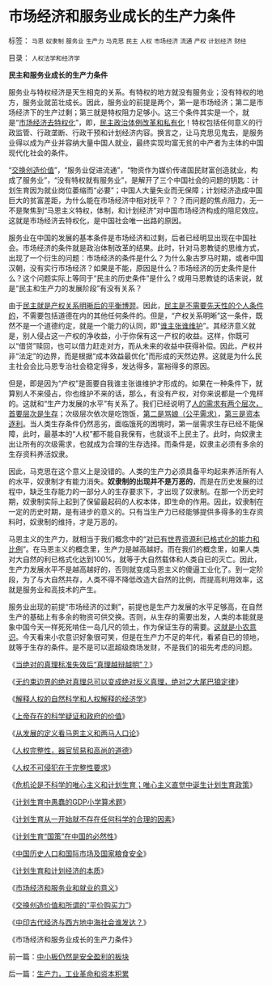 # 市场经济和服务业成长的生产力条件

标签： `马恩` `奴隶制` `服务业` `生产力` `马克思` `民主` `人权` `市场经济` `流通` `产权` `计划经济` `财经` 

目录： `人权法学和经济学`

**民主和服务业成长的生产力条件**

服务业与特权经济是天生相克的关系。有特权的地方就没有服务业；没有特权的地方，服务业就茁壮成长。因此，服务业的前提是两个，第一是市场经济；第二是市场经济下的生产过剩；第三就是特权阻力足够小。这三个条件其实是一个，就是“[市场经济去特权化](http://blog.sina.com.cn/s/blog_5563a64d0100dxms.html)”，即，[民主政治体例改革和私有化](../../../2009/7/18/私有化正确的名称是市场经济的去特权化.md)！特权包括任何意义的行政监管、行政垄断、行政干预和计划经济内容。换言之，让马克思见鬼去，是服务业得以成为产业并容纳大量中国人就业，最终实现均富无贫的中产者为主体的中国现代化社会的条件。

“[交换创造价值](../../../2008/8/25/价值守恒定律：交换决定价值，政府采购与泡沫GDP.md)”，“服务业促进流通”，“物资作为媒价传递国民财富创造就业，构成了服务业”，“没有特权就有服务业”，是解开了三个中国社会的问题的钥匙：计划生育因为就业岗位萎缩而“必要”；中国人大量失业而无保障；计划经济造成中国巨大的贫富差距，为什么能在市场经济中相对抚平？？？而问题的焦点阻力，无一不是聚焦到“马恩主义特权，体制，和计划经济”对中国市场经济构成的阻尼效应。这就是市场经济去特权化，是中国社会唯一出路的原因。

服务业在中国的发展的基本条件是市场经济和过剩，后者已经明显出现在中国社会。市场经济的条件就是政治体制改革的结果。此时，针对马恩教徒的思维方式，出现了一个衍生的问题：市场经济的条件是什么？为什么象古罗马时期，或者中国汉朝，没有实行市场经济？如果是不能，原因是什么？市场经济的历史条件是什么？这个问题实际上等同于“民主的历史条件”是什么？或用马恩教徒的话来说，就是“民主和生产力的发展阶段”有没有关系？

由于[民主就是产权关系明晰后的平衡博羿](../../../2009/9/12/产权归属清晰前提下的平等博羿.md)。因此，[民主是不需要先天性的个人条件的](http://darthvad.blog.sohu.com/136334412.html)，不需要包括道德在内的其他任何条件的。但是，“产权关系明晰”这一条件，既然不是一个道德约定，就是一个能力的认同，即“[谁主张谁维护](../../../2009/9/3/谁主张谁维护，妥协是实力平衡的结果.md)”。其经济意义就是，别人侵占这一产权的净收益，小于你保有这一产权的收益。这样，你既可以“借贷”赎回，也可以借力赶走对方，而从未来的收益中获得补偿。因此，产权并非“法定”的边界，而是根据“成本效益最优化”而形成的天然边界。这就是为什么民主社会会比马恩专治社会稳定得多，发达得多，富裕得多的原因。

但是，即是因为“产权”是面要自我谁主张谁维护才形成的。如果在一种条件下，就算别人不来侵占，你也维护不来的话，那么，有没有产权，对你来说都是一个鬼样的。这就和“生产力发展的水平”有关系了。我们已经说明了[人的需求有两个层次，首要层次是生存](../../../2009/11/8/马斯洛的需求层次理论和“生存权是最大的人权”.md)；次级层次依次是吃饱饭，[第二是骂娘（公平需求）](../../../2009/11/8/“吃饱饭就骂娘”是人类第二个次级需求.md)，[第三是资本逐利](../../../2009/11/9/“资本逐利”是人类行为第三个次级需求本能.md)。当人类生存条件仍然恶劣，面临饿死的困境时，第一层需求生存已经不能保障，此时，最基本的“人权”都不能自我保有，也就谈不上民主了。此时，向奴隶主出让所有的次级需求，也就成为合理的生存选择。而条件是，奴隶主必须有多余的生存资料养活奴隶。

因此，马克思在这个意义上是没错的。人类的生产力必须具备平均起来养活所有人的水平，奴隶制才有能力消失。**奴隶制的出现并不是万恶的**，而是在历史发展的过程中，缺乏生存能力的一部分人的生存要求下，才出现了奴隶制。在那一个历史时期，奴隶制实际上起到了保留最起码的人权本体，即生命的作用。因此，奴隶制在一定的历史时期，是有进步的意义的。只有当生产力已经能够提供多得多的生存资料时，奴隶制的维持，才是万恶的。

马恩主义的生产力，就相当于我们概念中的“[对已有世界资源利已格式化的能力和比例](../../../2009/9/16/亵渎自然母亲的“发展就是硬道理”.md)”。在马恩主义的概念里，生产力是越高越好。而在我们的概念里，如果人类对大自然的利已格式化达到100%，就等于大自然载体和人类自已的灭亡。因此，生产力发展水平不是越高越好的，否则就变成马恩主义的傻逼工业化了。到一定阶段，为了与大自然共存，人类不得不降低改造大自然的比例，而提高利用效率，这就是服务业和高技术的产生。

服务业出现的前提“市场经济的过剩”，前提也是生产力发展的水平足够高，在自然生产的基础上有多余的物资可供交换。否则，从生存的需要出发，人类的本能就是象中国今天一样死死啃住一岛几尺的领土，作为保证生存的需要。[这就是小农意识](../../../2009/11/11/小农意识可与任何“主义”相结合.md)。今天看来小农意识好象很可笑，但是在生产力不足的年代，看紧自已的领地，就等于生存的条件。是不是可以逛超级商场发财，不是我们的祖先考虑的问题。



《[当绝对的真理标准失效后“真理越辩越明”？](../../../2009/11/16/当绝对的真理标准失效后“真理越辩越明”？.md)》

《[无约束边界的绝对真理总可以变成绝对反义真理，绝对之大尾巴狼定律](../../../2009/11/18/绝对的真理之大尾巴狼定律.md)》

《[解释人权的自然科学和人权解释的经济学](../../../2009/11/16/解释人权的自然科学和人权解释的经济学.md)》

《[上帝存在的科学疑证和政府的价值](../../../2009/11/17/上帝存在的科学疑证和政府的价值.md)》

《[从发展的定义看马恩主义和两马人口论](../../../2009/11/18/从发展的定义看马恩主义和两马人口论.md)》

《[人权完整性，器官贸易和高尚的道德](../../../2009/11/19/人权完整性和器官移植.md)》

《[人权不可侵犯在于完整性要求](../../../2009/11/20/人权不可侵犯在于完整性要求.md)》

《[危机论是不科学的唯心主义和计划生育；唯心主义直觉中诞生计划生育政策](../../../2009/11/20/危机论是不科学的唯心主义.md)》

《[计划生育中愚蠢的GDP小学算术题](../../../2009/11/20/计划生育中愚蠢的GDP小学算术题.md)》

《[计划生育从一开始就不存在任何科学的合理的因素](../../../2009/11/21/计划生育从一开始就不合理.md)》

《[计划生育“国策”在中国的必然性](../../../2009/11/21/计划生育“国策”在中国的必然性.md)》

《[中国历史人口和国际市场及国家粮食安全](../../../2009/11/21/中国历史人口和国际市场及国家粮食安全.md)》

《[计划生育和计划经济的本质](../../../2009/11/22/计划生育和计划经济的本质.md)》

《[市场经济和服务业和就业的意义](../../../2009/11/22/市场经济和服务业和就业的意义.md)》

《[交换创造价值和所谓的“平价购买力”](../../../2009/11/22/交换创造价值和所谓的“平价购买力”.md)》

《[中印古代经济与西方地中海社会谁发达？](../../../2009/11/23/中印古代经济与西方地中海社会谁发达？.md)》

《市场经济和服务业成长的生产力条件》



前一篇：[中小板仍然是安全盈利的板块](../../../2009/11/23/中小板仍然是安全盈利的板块.md)

后一篇：[生产力，工业革命和资本积累](../../../2009/11/23/生产力，工业革命和资本积累.md)